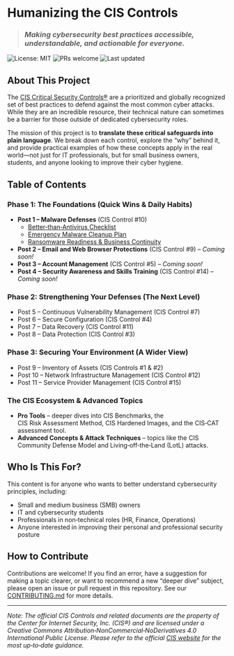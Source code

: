 # Humanizing the CIS Controls

> ### *Making cybersecurity best practices accessible, understandable, and actionable for everyone.*

![License: MIT](https://img.shields.io/badge/License-MIT-yellow.svg) ![PRs welcome](https://img.shields.io/badge/PRs-welcome-brightgreen.svg) ![Last updated](https://img.shields.io/github/last-commit/Ape-ish/humanizing-cis-controls?style=flat)

## About This Project

The [CIS Critical Security Controls®](https://www.cisecurity.org/controls/) are a prioritized and globally recognized set of best practices to defend against the most common cyber attacks. While they are an incredible resource, their technical nature can sometimes be a barrier for those outside of dedicated cybersecurity roles.

The mission of this project is to **translate these critical safeguards into plain language**. We break down each control, explore the “why” behind it, and provide practical examples of how these concepts apply in the real world—not just for IT professionals, but for small business owners, students, and anyone looking to improve their cyber hygiene.

## Table of Contents

### Phase 1: The Foundations (Quick Wins & Daily Habits)

* **Post 1 – Malware Defenses** (CIS Control #10)
  * [Better‑than‑Antivirus Checklist](./posts/better-than-antivirus-checklist.md)
  * [Emergency Malware Cleanup Plan](./posts/emergency-malware-cleanup-plan.md)
  * [Ransomware Readiness & Business Continuity](./posts/ransomware-readiness-and-business-continuity.md)
* **Post 2 – Email and Web Browser Protections** (CIS Control #9) – *Coming soon!*
* **Post 3 – Account Management** (CIS Control #5) – *Coming soon!*
* **Post 4 – Security Awareness and Skills Training** (CIS Control #14) – *Coming soon!*

### Phase 2: Strengthening Your Defenses (The Next Level)

* Post 5 – Continuous Vulnerability Management (CIS Control #7)
* Post 6 – Secure Configuration (CIS Control #4)
* Post 7 – Data Recovery (CIS Control #11)
* Post 8 – Data Protection (CIS Control #3)

### Phase 3: Securing Your Environment (A Wider View)

* Post 9 – Inventory of Assets (CIS Controls #1 & #2)
* Post 10 – Network Infrastructure Management (CIS Control #12)
* Post 11 – Service Provider Management (CIS Control #15)

### The CIS Ecosystem & Advanced Topics

* **Pro Tools** – deeper dives into CIS Benchmarks, the CIS Risk Assessment Method, CIS Hardened Images, and the CIS‑CAT assessment tool.
* **Advanced Concepts & Attack Techniques** – topics like the CIS Community Defense Model and Living‑off‑the‑Land (LotL) attacks.

## Who Is This For?

This content is for anyone who wants to better understand cybersecurity principles, including:

* Small and medium business (SMB) owners
* IT and cybersecurity students
* Professionals in non‑technical roles (HR, Finance, Operations)
* Anyone interested in improving their personal and professional security posture

## How to Contribute

Contributions are welcome! If you find an error, have a suggestion for making a topic clearer, or want to recommend a new “deeper dive” subject, please open an issue or pull request in this repository. See our [CONTRIBUTING.md](./CONTRIBUTING.md) for more details.

---

*Note: The official CIS Controls and related documents are the property of the Center for Internet Security, Inc. (CIS®) and are licensed under a Creative Commons Attribution‑NonCommercial‑NoDerivatives 4.0 International Public License. Please refer to the official [CIS website](https://www.cisecurity.org/) for the most up‑to‑date guidance.*
